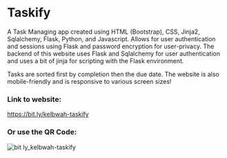 # Taskify
A Task Managing app created using HTML (Bootstrap), CSS, Jinja2, Sqlalchemy, Flask, Python, and Javascript. Allows for user authentication and sessions using Flask and password encryption for user-privacy.
The backend of this website uses Flask and Sqlalchemy for user authentication and uses a bit of jinja for scripting with the Flask environment.

Tasks are sorted first by completion then the due date. The website is also mobile-friendly and is responsive to various screen sizes! 

### Link to website: 
https://bit.ly/kelbwah-taskify

### Or use the QR Code:
![bit ly_kelbwah-taskify](https://github.com/kelbwah/Taskify/assets/124933520/30ccf0ba-dd81-43b1-a2b3-fc559790c7a8)





  
